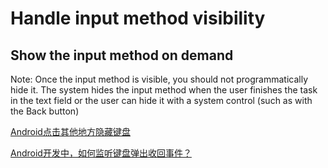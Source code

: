 # Handle input method visibility

## Show the input method on demand

Note: Once the input method is visible, you should not programmatically hide it. The system hides the input method when the user finishes the task in the text field or the user can hide it with a system control (such as with the Back button)

[Android点击其他地方隐藏键盘](https://blog.csdn.net/xinpengfei521/article/details/73555731)

[Android开发中，如何监听键盘弹出收回事件？](https://www.zhihu.com/question/44269936)

